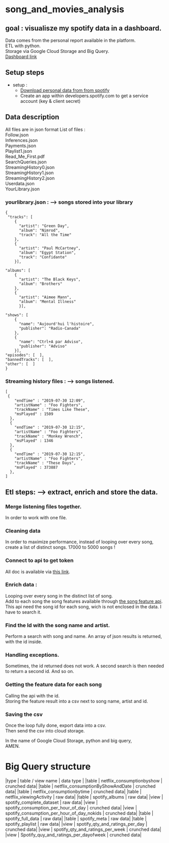 # song_and_movies_analysis


## goal : visualisze my spotify data in a dashboard.
Data comes from the personal report available in the platform.  
ETL with python.  
Storage via Google Cloud Storage and Big Query.  
[Dashboard link](https://datastudio.google.com/s/vwVPoXiG1iY)

## Setup steps
- setup :
  - [Download personal data from from spotify](https://support.spotify.com/us/article/data-rights-and-privacy-settings/)
  - Create an app within developers.spotify.com to get a service account (key & client secret)

## Data description
All files are in json format
List of files :  
  Follow.json  
  Inferences.json  
  Payments.json  
  Playlist1.json  
  Read_Me_First.pdf  
  SearchQueries.json  
  StreamingHistory0.json  
  StreamingHistory1.json  
  StreamingHistory2.json  
  Userdata.json  
  YourLibrary.json  

### yourlibrary.json : --> songs stored into your library
```
{  
 "tracks": [  
    {  
      "artist": "Green Day",  
      "album": "Nimrod",  
      "track": "All the Time"  
    },   
    {  
      "artist": "Paul McCartney",  
      "album": "Egypt Station",  
      "track": "Confidante"  
    }],  

"albums": [
    {
      "artist": "The Black Keys",
      "album": "Brothers"
    },
    {
      "artist": "Aimee Mann",
      "album": "Mental Illness"
      }],

"shows": [
    {
      "name": "Aujourd'hui l'histoire",
      "publisher": "Radio-Canada"
    },
    {
      "name": "Ctrl+A par Adviso",
      "publisher": "Adviso"
    }],
"episodes": [  ],
"bannedTracks": [  ],
"other": [  ]
}
```
### Streaming history files : --> songs listened.
```
[
 {
    "endTime" : "2019-07-30 12:09",
    "artistName" : "Foo Fighters",
    "trackName" : "Times Like These",
    "msPlayed" : 1509
  },
  {
    "endTime" : "2019-07-30 12:15",
    "artistName" : "Foo Fighters",
    "trackName" : "Monkey Wrench",
    "msPlayed" : 1346
  },
  {
    "endTime" : "2019-07-30 12:15",
    "artistName" : "Foo Fighters",
    "trackName" : "These Days",
    "msPlayed" : 373887
  },
]
```

## Etl steps: --> extract, enrich and store the data.

### Merge listening files together.
In order to work with one file.

### Cleaning data
In order to maximize performance, instead of looping over every song, create a list of distinct songs. 17000 to 5000 songs ! 

### Connect to api to get token
All doc is available via [this link](https://developer.spotify.com/documentation/general/guides/authorization-guide/).

### Enrich data : 
Looping over every song in the distinct list of song.  
Add to each song the song features available through [the song feature api](https://developer.spotify.com/documentation/web-api/reference/tracks/get-audio-features/).  
This api need the song id for each song, wich is not enclosed in the data. I have to search it.  

### Find the Id with the song name and artist.
Perform a search with song and name. An array of json results is returned, with the id inside.  

### Handling exceptions.
Sometimes, the id returned does not work. A second search is then needed to return a second id. And so on.  

### Getting the feature data for each song
Calling the api with the id.  
Storing the feature result into a csv next to song name, artist and id.  

### Saving the csv
Once the loop fully done, export data into  a csv.  
Then send the csv into cloud storage.  

In the name of Google Cloud Storage, python and big query,  
AMEN.

# Big Query structure
|type | table / view name | data type |
|table | netflix_consumptionbyshow | crunched data|
|table | netflix_consumptionByShowAndDate | crunched data|
|table | netflix_consumptionbytime | crunched data|
|table | netflix_viewingActivity | raw data|
|table | spotify_albums | raw data|
|view | spotify_complete_dataset | raw data|
|view | spotify_consumption_per_hour_of_day | crunched data|
|view | spotify_consumption_per_hour_of_day_nokids | crunched data|
|table | spotify_full_data | raw data|
|table | spotify_meta | raw data|
|table | spotify_playlist | raw data|
|view | spotify_qty_and_ratings_per_day | crunched data|
|view | spotify_qty_and_ratings_per_week | crunched data|
|view | Spotify_quy_and_ratings_per_dayofweek | crunched data|
